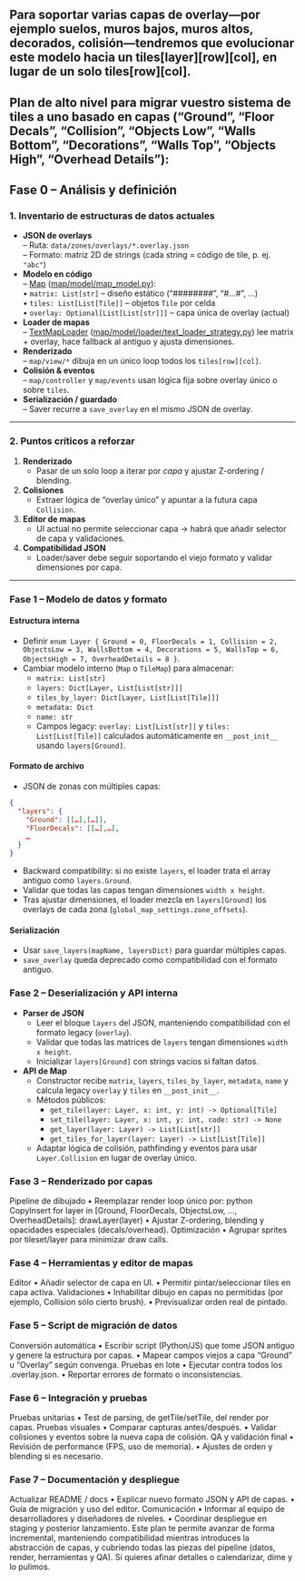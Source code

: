 ## Para soportar varias capas de overlay—por ejemplo suelos, muros bajos, muros altos, decorados, colisión—tendremos que evolucionar este modelo hacia un tiles[layer][row][col], en lugar de un solo tiles[row][col].

## Plan de alto nivel para migrar vuestro sistema de tiles a uno basado en capas (“Ground”, “Floor Decals”, “Collision”, “Objects Low”, “Walls Bottom”, “Decorations”, “Walls Top”, “Objects High”, “Overhead Details”):

## Fase 0 – Análisis y definición

### 1. Inventario de estructuras de datos actuales  
- **JSON de overlays**  
  – Ruta: `data/zones/overlays/*.overlay.json`  
  – Formato: matriz 2D de strings (cada string = código de tile, p. ej. `"abc"`)  
- **Modelo en código**  
  – [Map](cci:2://file:///c:/proyects/RogueLike/src/roguelike_engine/map/model/map_model.py:6:0-15:115) ([map/model/map_model.py](cci:7://file:///c:/proyects/RogueLike/src/roguelike_engine/map/model/map_model.py:0:0-0:0)):  
    • `matrix: List[str]` – diseño estático (“########”, “#…#”, …)  
    • `tiles: List[List[Tile]]` – objetos `Tile` por celda  
    • `overlay: Optional[List[List[str]]]` – capa única de overlay (actual)  
- **Loader de mapas**  
  – [TextMapLoader](cci:2://file:///c:/proyects/RogueLike/src/roguelike_engine/map/model/loader/text_loader_strategy.py:11:0-67:37) ([map/model/loader/text_loader_strategy.py](cci:7://file:///c:/proyects/RogueLike/src/roguelike_engine/map/model/loader/text_loader_strategy.py:0:0-0:0)) lee matrix + overlay, hace fallback al antiguo y ajusta dimensiones.  
- **Renderizado**  
  – `map/view/*` dibuja en un único loop todos los `tiles[row][col]`.  
- **Colisión & eventos**  
  – `map/controller` y `map/events` usan lógica fija sobre overlay único o sobre `tiles`.  
- **Serialización / guardado**  
  – Saver recurre a `save_overlay` en el mismo JSON de overlay.

---

### 2. Puntos críticos a reforzar  
1. **Renderizado**  
   - Pasar de un solo loop a iterar por _capa_ y ajustar Z-ordering / blending.  
2. **Colisiones**  
   - Extraer lógica de “overlay único” y apuntar a la futura capa `Collision`.  
3. **Editor de mapas**  
   - UI actual no permite seleccionar capa → habrá que añadir selector de capa y validaciones.  
4. **Compatibilidad JSON**  
   - Loader/saver debe seguir soportando el viejo formato y validar dimensiones por capa.

---

### Fase 1 – Modelo de datos y formato

#### Estructura interna  
- Definir `enum Layer { Ground = 0, FloorDecals = 1, Collision = 2, ObjectsLow = 3, WallsBottom = 4, Decorations = 5, WallsTop = 6, ObjectsHigh = 7, OverheadDetails = 8 }`.  
- Cambiar modelo interno (`Map` o `TileMap`) para almacenar:  
  - `matrix: List[str]`  
  - `layers: Dict[Layer, List[List[str]]]`  
  - `tiles_by_layer: Dict[Layer, List[List[Tile]]]`  
  - `metadata: Dict`  
  - `name: str`  
  - Campos legacy: `overlay: List[List[str]]` y `tiles: List[List[Tile]]` calculados automáticamente en `__post_init__` usando `layers[Ground]`.

#### Formato de archivo  
- JSON de zonas con múltiples capas:  
```json
{
  "layers": {
    "Ground": [[…],[…]],
    "FloorDecals": [[…],…],
    …
  }
}
```
- Backward compatibility: si no existe `layers`, el loader trata el array antiguo como `layers.Ground`.  
- Validar que todas las capas tengan dimensiones `width x height`.  
- Tras ajustar dimensiones, el loader mezcla en `layers[Ground]` los overlays de cada zona (`global_map_settings.zone_offsets`).

#### Serialización  
- Usar `save_layers(mapName, layersDict)` para guardar múltiples capas.  
- `save_overlay` queda deprecado como compatibilidad con el formato antiguo.  

### Fase 2 – Deserialización y API interna
- **Parser de JSON**  
  - Leer el bloque `layers` del JSON, manteniendo compatibilidad con el formato legacy (`overlay`).  
  - Validar que todas las matrices de `layers` tengan dimensiones `width x height`.  
  - Inicializar `layers[Ground]` con strings vacíos si faltan datos.  
- **API de Map**  
  - Constructor recibe `matrix`, `layers`, `tiles_by_layer`, `metadata`, `name` y calcula legacy `overlay` y `tiles` en `__post_init__`.  
  - Métodos públicos:  
    - `get_tile(layer: Layer, x: int, y: int) -> Optional[Tile]`  
    - `set_tile(layer: Layer, x: int, y: int, code: str) -> None`  
    - `get_layer(layer: Layer) -> List[List[str]]`  
    - `get_tiles_for_layer(layer: Layer) -> List[List[Tile]]`  
  - Adaptar lógica de colisión, pathfinding y eventos para usar `Layer.Collision` en lugar de overlay único.

### Fase 3 – Renderizado por capas
Pipeline de dibujado
• Reemplazar render loop único por:
python
CopyInsert
for layer in [Ground, FloorDecals, ObjectsLow, …, OverheadDetails]:
    drawLayer(layer)
• Ajustar Z-ordering, blending y opacidades especiales (decals/overhead).
Optimización
• Agrupar sprites por tileset/layer para minimizar draw calls.

### Fase 4 – Herramientas y editor de mapas
Editor
• Añadir selector de capa en UI.
• Permitir pintar/seleccionar tiles en capa activa.
Validaciones
• Inhabilitar dibujo en capas no permitidas (por ejemplo, Collision sólo cierto brush).
• Previsualizar orden real de pintado.

### Fase 5 – Script de migración de datos
Conversión automática
• Escribir script (Python/JS) que tome JSON antiguo y genere la estructura por capas.
• Mapear campos viejos a capa “Ground” u “Overlay” según convenga.
Pruebas en lote
• Ejecutar contra todos los .overlay.json.
• Reportar errores de formato o inconsistencias.

### Fase 6 – Integración y pruebas
Pruebas unitarias
• Test de parsing, de getTile/setTile, del render por capas.
Pruebas visuales
• Comparar capturas antes/después.
• Validar colisiones y eventos sobre la nueva capa de colisión.
QA y validación final
• Revisión de performance (FPS, uso de memoria).
• Ajustes de orden y blending si es necesario.

### Fase 7 – Documentación y despliegue
Actualizar README / docs
• Explicar nuevo formato JSON y API de capas.
• Guía de migración y uso del editor.
Comunicación
• Informar al equipo de desarrolladores y diseñadores de niveles.
• Coordinar despliegue en staging y posterior lanzamiento.
Este plan te permite avanzar de forma incremental, manteniendo compatibilidad mientras introduces la abstracción de capas, y cubriendo todas las piezas del pipeline (datos, render, herramientas y QA). Si quieres afinar detalles o calendarizar, dime y lo pulimos.
